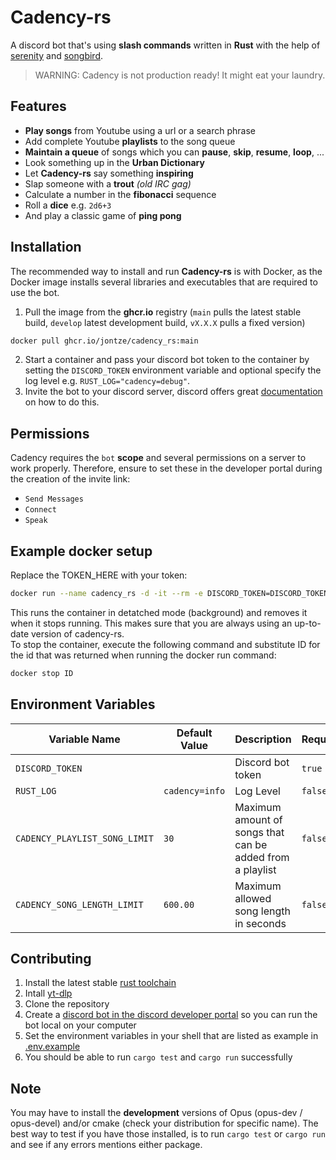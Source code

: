 # Cadency-rs

A discord bot that's using **slash commands** written in **Rust** with the help of [serenity](https://github.com/serenity-rs/serenity) and [songbird](https://github.com/serenity-rs/songbird).

> WARNING: Cadency is not production ready! It might eat your laundry.

## Features

- **Play songs** from Youtube using a url or a search phrase
- Add complete Youtube **playlists** to the song queue
- **Maintain a queue** of songs which you can **pause**, **skip**, **resume**, **loop**, ...
- Look something up in the **Urban Dictionary**
- Let **Cadency-rs** say something **inspiring**
- Slap someone with a **trout** _(old IRC gag)_
- Calculate a number in the **fibonacci** sequence
- Roll a **dice** e.g. `2d6+3`
- And play a classic game of **ping pong**

## Installation

The recommended way to install and run **Cadency-rs** is with Docker, as the Docker image installs several libraries and executables that are required to use the bot.

1. Pull the image from the **ghcr.io** registry (`main` pulls the latest stable build, `develop` latest development build, `vX.X.X` pulls a fixed version)

```sh
docker pull ghcr.io/jontze/cadency_rs:main
```

2. Start a container and pass your discord bot token to the container by setting the `DISCORD_TOKEN` environment variable and optional specify the log level e.g. `RUST_LOG="cadency=debug"`.
3. Invite the bot to your discord server, discord offers great [documentation](https://discord.com/developers/docs/getting-started) on how to do this.

## Permissions

Cadency requires the `bot` **scope** and several permissions on a server to work properly. Therefore, ensure to set these in the developer portal during the creation of the invite link:

- `Send Messages`
- `Connect`
- `Speak`

## Example docker setup

Replace the TOKEN_HERE with your token:

```sh
docker run --name cadency_rs -d -it --rm -e DISCORD_TOKEN=DISCORD_TOKEN_HERE ghcr.io/jontze/cadency_rs:main
```

This runs the container in detatched mode (background) and removes it when it stops running. This makes sure that you are always using an up-to-date version of cadency-rs.  
To stop the container, execute the following command and substitute ID for the id that was returned when running the docker run command:

```sh
docker stop ID
```

## Environment Variables

| Variable Name                 | Default Value  | Description                                               | Required |
| ----------------------------- | -------------- | --------------------------------------------------------- | -------- |
| `DISCORD_TOKEN`               |                | Discord bot token                                         | `true`   |
| `RUST_LOG`                    | `cadency=info` | Log Level                                                 | `false`  |
| `CADENCY_PLAYLIST_SONG_LIMIT` | `30`           | Maximum amount of songs that can be added from a playlist | `false`  |
| `CADENCY_SONG_LENGTH_LIMIT`   | `600.00`       | Maximum allowed song length in seconds                    | `false`  |

## Contributing

1. Install the latest stable [rust toolchain](https://www.rust-lang.org/tools/install)
2. Intall [yt-dlp](https://github.com/yt-dlp/yt-dlp#installation)
3. Clone the repository
4. Create a [discord bot in the discord developer portal](https://discord.com/developers/docs/getting-started) so you can run the bot local on your computer
5. Set the environment variables in your shell that are listed as example in [.env.example](./.env.example)
6. You should be able to run `cargo test` and `cargo run` successfully

## Note

You may have to install the **development** versions of Opus (opus-dev / opus-devel) and/or cmake (check your distribution for specific name). The best way to test if you have those installed, is to run `cargo test` or `cargo run` and see if any errors mentions either package.
